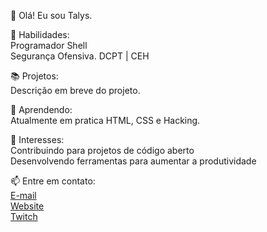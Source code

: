 👋 Olá! Eu sou Talys.

🔧 Habilidades:<br>
Programador Shell<br>
Segurança Ofensiva. DCPT | CEH

📚 Projetos:<br>
Descrição em breve do projeto.

🌱 Aprendendo:<br>
Atualmente em pratica HTML, CSS e Hacking.

🎯 Interesses:<br>
Contribuindo para projetos de código aberto<br>
Desenvolvendo ferramentas para aumentar a produtividade

📫 Entre em contato:<br>
[E-mail](ts.sigla@gmail.com)<br>
[Website](https://tsigla.github.io/site/)<br>
[Twitch](https://www.twitch.tv/osigla)

